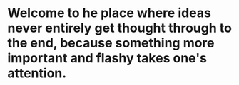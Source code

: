 # Welcome to he place where ideas never entirely get thought through to the end, because something more important and flashy takes one's attention.
